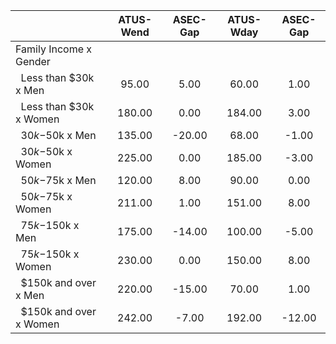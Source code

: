 
|                      |    ATUS-Wend |     ASEC-Gap |    ATUS-Wday |     ASEC-Gap |
| -------------------- | :----------: | :----------: | :----------: | :----------: |
| Family Income x Gender |              |              |              |              |
| &nbsp;&nbsp;Less than $30k x Men |        95.00 |         5.00 |        60.00 |         1.00 |
| &nbsp;&nbsp;Less than $30k x Women |       180.00 |         0.00 |       184.00 |         3.00 |
| &nbsp;&nbsp;$30k-$50k x Men |       135.00 |       -20.00 |        68.00 |        -1.00 |
| &nbsp;&nbsp;$30k-$50k x Women |       225.00 |         0.00 |       185.00 |        -3.00 |
| &nbsp;&nbsp;$50k-$75k x Men |       120.00 |         8.00 |        90.00 |         0.00 |
| &nbsp;&nbsp;$50k-$75k x Women |       211.00 |         1.00 |       151.00 |         8.00 |
| &nbsp;&nbsp;$75k-$150k x Men |       175.00 |       -14.00 |       100.00 |        -5.00 |
| &nbsp;&nbsp;$75k-$150k x Women |       230.00 |         0.00 |       150.00 |         8.00 |
| &nbsp;&nbsp;$150k and over x Men |       220.00 |       -15.00 |        70.00 |         1.00 |
| &nbsp;&nbsp;$150k and over x Women |       242.00 |        -7.00 |       192.00 |       -12.00 |

